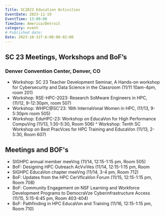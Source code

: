 ```yaml
---
Title: SC2023 Education Activities
EventDate: 2023-11-19
EventTime: 13:00:00
TimeZone: America/Detroit
category: event
# Published date:
Date: 2023-10-31T-6:00:00-02:00
---
```


## SC 23 Meetings, Workshops and BoF’s

### Denver Convention Center, Denver, CO

* Workshop: SC 23 Teacher Development Seminar, A Hands-on workshop
for Cybersecurity and Data Science in the Classroom (11/11 10am-4pm,
room 201)
* Workshop: RSE-HPC-2023: Research SoMware Engineers in HPC, (11/12,
9-12:30pm, room 507)
* Workshop: WHPC@SC’23: 16th InternaVonal Women in HPC, (11/13,
9-5:30pm room 505)
* Workshop: EduHPC-23: Workshop on EducaVon for High Performance
CompuVng (11/13, 1:30-5:30, Room 506)
^ Workshop: Tenth SC Workshop on Best PracVces for HPC Training and
EducaVon (11/13, 2-5:30, Room 607)

## Meetings and BOF's

* SIGHPC annual member meeVng (11/14, 12:15-1:15 pm, Room 505)
* BoF: Designing HPC Outreach AcVviVes (11/14, 12:15-1:15 pm, Room
* SIGHPC EducaVon chapter meeVng (11/14, 3-4 pm, Room 712)
* BoF: Updates from the HPC CerVficaVon Forum (11/15, 12:15-1:15 pm,
Room 708)
* BoF: Community Engagement on NSF Learning and Workforce
Development Programs to DemocraVze Cyberinfrastructure Access
(11/15, 5:15-6:45 pm, Room 403-404)
* BoF: Pathfinding in HPC EducaVon and Training (11/16, 12:15-1:15 pm, Room 710)





